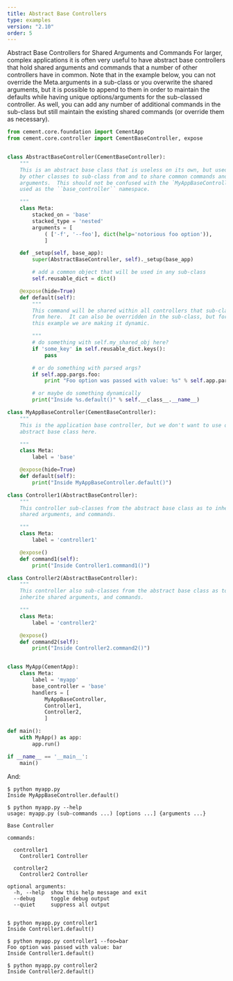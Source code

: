 ```yaml
---
title: Abstract Base Controllers
type: examples
version: "2.10"
order: 5
---
```


Abstract Base Controllers for Shared Arguments and Commands For larger, complex applications it is often very useful to have abstract base controllers that hold shared arguments and commands that a number of other controllers have in common. Note that in the example below, you can not override the Meta.arguments in a sub-class or you overwrite the shared arguments, but it is possible to append to them in order to maintain the defaults while having unique options/arguments for the sub-classed controller. As well, you can add any number of additional commands in the sub-class but still maintain the existing shared commands (or override them as necessary).

```python
from cement.core.foundation import CementApp
from cement.core.controller import CementBaseController, expose


class AbstractBaseController(CementBaseController):
    """
    This is an abstract base class that is useless on its own, but used
    by other classes to sub-class from and to share common commands and
    arguments.  This should not be confused with the `MyAppBaseController`
    used as the ``base_controller`` namespace.

    """
    class Meta:
        stacked_on = 'base'
        stacked_type = 'nested'
        arguments = [
            ( ['-f', '--foo'], dict(help='notorious foo option')),
            ]

    def _setup(self, base_app):
        super(AbstractBaseController, self)._setup(base_app)

        # add a common object that will be used in any sub-class
        self.reusable_dict = dict()

    @expose(hide=True)
    def default(self):
        """
        This command will be shared within all controllers that sub-class
        from here.  It can also be overridden in the sub-class, but for
        this example we are making it dynamic.

        """
        # do something with self.my_shared_obj here?
        if 'some_key' in self.reusable_dict.keys():
            pass

        # or do something with parsed args?
        if self.app.pargs.foo:
            print "Foo option was passed with value: %s" % self.app.pargs.foo

        # or maybe do something dynamically
        print("Inside %s.default()" % self.__class__.__name__)

class MyAppBaseController(CementBaseController):
    """
    This is the application base controller, but we don't want to use our
    abstract base class here.

    """
    class Meta:
        label = 'base'

    @expose(hide=True)
    def default(self):
        print("Inside MyAppBaseController.default()")

class Controller1(AbstractBaseController):
    """
    This controller sub-classes from the abstract base class as to inherite
    shared arguments, and commands.

    """
    class Meta:
        label = 'controller1'

    @expose()
    def command1(self):
        print("Inside Controller1.command1()")

class Controller2(AbstractBaseController):
    """
    This controller also sub-classes from the abstract base class as to
    inherite shared arguments, and commands.

    """
    class Meta:
        label = 'controller2'

    @expose()
    def command2(self):
        print("Inside Controller2.command2()")


class MyApp(CementApp):
    class Meta:
        label = 'myapp'
        base_controller = 'base'
        handlers = [
            MyAppBaseController,
            Controller1,
            Controller2,
            ]

def main():
    with MyApp() as app:
        app.run()

if __name__ == '__main__':
    main()
```

And:

```
$ python myapp.py
Inside MyAppBaseController.default()

$ python myapp.py --help
usage: myapp.py (sub-commands ...) [options ...] {arguments ...}

Base Controller

commands:

  controller1
    Controller1 Controller

  controller2
    Controller2 Controller

optional arguments:
  -h, --help  show this help message and exit
  --debug     toggle debug output
  --quiet     suppress all output


$ python myapp.py controller1
Inside Controller1.default()

$ python myapp.py controller1 --foo=bar
Foo option was passed with value: bar
Inside Controller1.default()

$ python myapp.py controller2
Inside Controller2.default()
```
